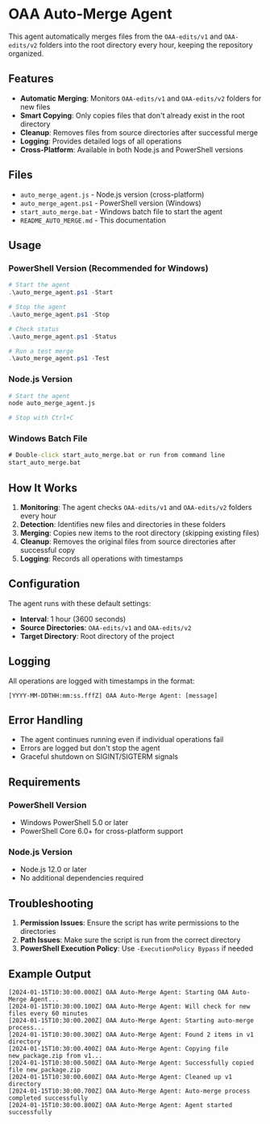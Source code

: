 # OAA Auto-Merge Agent

This agent automatically merges files from the `OAA-edits/v1` and `OAA-edits/v2` folders into the root directory every hour, keeping the repository organized.

## Features

- **Automatic Merging**: Monitors `OAA-edits/v1` and `OAA-edits/v2` folders for new files
- **Smart Copying**: Only copies files that don't already exist in the root directory
- **Cleanup**: Removes files from source directories after successful merge
- **Logging**: Provides detailed logs of all operations
- **Cross-Platform**: Available in both Node.js and PowerShell versions

## Files

- `auto_merge_agent.js` - Node.js version (cross-platform)
- `auto_merge_agent.ps1` - PowerShell version (Windows)
- `start_auto_merge.bat` - Windows batch file to start the agent
- `README_AUTO_MERGE.md` - This documentation

## Usage

### PowerShell Version (Recommended for Windows)

```powershell
# Start the agent
.\auto_merge_agent.ps1 -Start

# Stop the agent
.\auto_merge_agent.ps1 -Stop

# Check status
.\auto_merge_agent.ps1 -Status

# Run a test merge
.\auto_merge_agent.ps1 -Test
```

### Node.js Version

```bash
# Start the agent
node auto_merge_agent.js

# Stop with Ctrl+C
```

### Windows Batch File

```cmd
# Double-click start_auto_merge.bat or run from command line
start_auto_merge.bat
```

## How It Works

1. **Monitoring**: The agent checks `OAA-edits/v1` and `OAA-edits/v2` folders every hour
2. **Detection**: Identifies new files and directories in these folders
3. **Merging**: Copies new items to the root directory (skipping existing files)
4. **Cleanup**: Removes the original files from source directories after successful copy
5. **Logging**: Records all operations with timestamps

## Configuration

The agent runs with these default settings:
- **Interval**: 1 hour (3600 seconds)
- **Source Directories**: `OAA-edits/v1` and `OAA-edits/v2`
- **Target Directory**: Root directory of the project

## Logging

All operations are logged with timestamps in the format:
```
[YYYY-MM-DDTHH:mm:ss.fffZ] OAA Auto-Merge Agent: [message]
```

## Error Handling

- The agent continues running even if individual operations fail
- Errors are logged but don't stop the agent
- Graceful shutdown on SIGINT/SIGTERM signals

## Requirements

### PowerShell Version
- Windows PowerShell 5.0 or later
- PowerShell Core 6.0+ for cross-platform support

### Node.js Version
- Node.js 12.0 or later
- No additional dependencies required

## Troubleshooting

1. **Permission Issues**: Ensure the script has write permissions to the directories
2. **Path Issues**: Make sure the script is run from the correct directory
3. **PowerShell Execution Policy**: Use `-ExecutionPolicy Bypass` if needed

## Example Output

```
[2024-01-15T10:30:00.000Z] OAA Auto-Merge Agent: Starting OAA Auto-Merge Agent...
[2024-01-15T10:30:00.100Z] OAA Auto-Merge Agent: Will check for new files every 60 minutes
[2024-01-15T10:30:00.200Z] OAA Auto-Merge Agent: Starting auto-merge process...
[2024-01-15T10:30:00.300Z] OAA Auto-Merge Agent: Found 2 items in v1 directory
[2024-01-15T10:30:00.400Z] OAA Auto-Merge Agent: Copying file new_package.zip from v1...
[2024-01-15T10:30:00.500Z] OAA Auto-Merge Agent: Successfully copied file new_package.zip
[2024-01-15T10:30:00.600Z] OAA Auto-Merge Agent: Cleaned up v1 directory
[2024-01-15T10:30:00.700Z] OAA Auto-Merge Agent: Auto-merge process completed successfully
[2024-01-15T10:30:00.800Z] OAA Auto-Merge Agent: Agent started successfully
```
